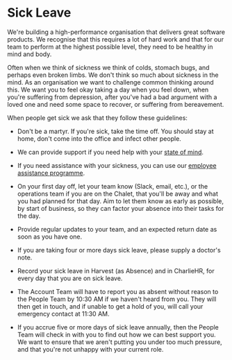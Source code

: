 # Sick Leave

We're building a high-performance organisation that delivers great software products. We recognise that this requires a lot of hard work and that for our team to perform at the highest possible level, they need to be healthy in mind and body.

Often when we think of sickness we think of colds, stomach bugs, and perhaps even broken limbs. We don't think so much about sickness in the mind. As an organisation we want to challenge common thinking around this. We want you to feel okay taking a day when you feel down, when you're suffering from depression, after you've had a bad argument with a loved one and need some space to recover, or suffering from bereavement.

When people get sick we ask that they follow these guidelines:

* Don't be a martyr. If you're sick, take the time off. You should stay at home, don't come into the office and infect other people.

* We can provide support if you need help with your [state of mind](state_of_mind.md).

* If you need assistance with your sickness, you can use our [employee assistance programme](paid_counselling.md#employee-assistance).

* On your first day off, let your team know (Slack, email, etc.), or the operations team if you are on the Chalet, that you'll be away and what you had planned for that day. Aim to let them know as early as possible, by start of business, so they can factor your absence into their tasks for the day.

* Provide regular updates to your team, and an expected return date as soon as you have one.

* If you are taking four or more days sick leave, please supply a doctor's note.

* Record your sick leave in Harvest (as Absence) and in CharlieHR, for every day that you are on sick leave.

* The Account Team will have to report you as absent without reason to the People Team by 10:30 AM if we haven't heard from you. They will then get in touch, and if unable to get a hold of you, will call your emergency contact at 11:30 AM.

* If you accrue five or more days of sick leave annually, then the People Team will check in with you to find out how we can best support you. We want to ensure that we aren't putting you under too much pressure, and that you're not unhappy with your current role.
